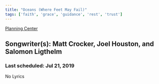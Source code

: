 ```yaml
---
title: "Oceans (Where Feet May Fail)"
tags: ['faith', 'grace', 'guidance', 'rest', 'trust']
---
```


[Planning Center](https://services.planningcenteronline.com/songs/15279888)

## Songwriter(s): Matt Crocker, Joel Houston, and Salomon Ligthelm
### Last scheduled: Jul 21, 2019          

No Lyrics
